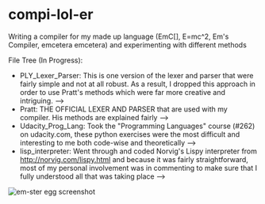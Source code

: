 compi-lol-er
============

Writing a compiler for my made up language (EmC[], E=mc^2, Em's Compiler, emcetera emcetera)  and experimenting with different methods

File Tree (In Progress):
  - PLY_Lexer_Parser: This is one version of the lexer and parser that were fairly simple and not at all robust. As a result, I dropped this approach in order to use Pratt's methods which were far more creative and intriguing.
    -->
  - Pratt: THE OFFICIAL LEXER AND PARSER that are used with my compiler. His methods are explained fairly 
    -->
  - Udacity_Prog_Lang: Took the "Programming Languages" course (#262) on udacity.com, these python exercises were the most difficult and interesting to me both code-wise and theoretically
    --> 
  - lisp_interpreter: Went through and coded Norvig's Lispy interpreter from http://norvig.com/lispy.html and because it was fairly straightforward, most of my personal involvement was in commenting to make sure that I fully understood all that was taking place
    -->

![em-ster egg screenshot](https://raw.github.com/emi1337/compi-lol-er/master/screenshots/compiler_easteregg.jpg)
